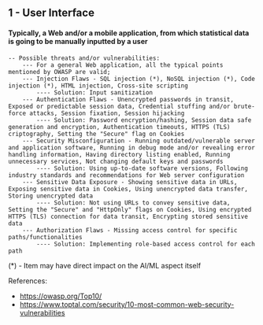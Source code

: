 ## 1 - User Interface
#### Typically, a Web and/or a mobile application, from which statistical data is going to be manually inputted by a user

	-- Possible threats and/or vulnerabilities:
		--- For a general Web application, all the typical points mentioned by OWASP are valid;
		--- Injection Flaws - SQL injection (*), NoSQL injection (*), Code injection (*), HTML injection, Cross-site scripting
			---- Solution: Input sanitization
		--- Authentication Flaws - Unencrypted passwords in transit, Exposed or predictable session data, Credential stuffing and/or brute-force attacks, Session fixation, Session hijacking
			---- Solution: Password encryption/hashing, Session data safe generation and encryption, Authentication timeouts, HTTPS (TLS) criptography, Setting the "Secure" flag on Cookies
		--- Security Misconfiguration - Running outdated/vulnerable server and application software, Running in debug mode and/or revealing error handling information, Having directory listing enabled, Running unnecessary services, Not changing default keys and passwords
			---- Solution: Using up-to-date software versions, Following industry standards and recommendations for Web server configuration
		--- Sensitive Data Exposure - Showing sensitive data in URLs, Exposing sensitive data in Cookies, Using unencrypted data transfer, Storing unencrypted data
			---- Solution: Not using URLs to convey sensitive data, Setting the "Secure" and "HttpOnly" flags on Cookies, Using encrypted HTTPS (TLS) connection for data transit, Encrypting stored sensitive data
		--- Authorization Flaws - Missing access control for specific paths/functionalities
			---- Solution: Implementing role-based access control for each path

(*) - Item may have direct impact on the AI/ML aspect itself

References:

- https://owasp.org/Top10/
- https://www.toptal.com/security/10-most-common-web-security-vulnerabilities
